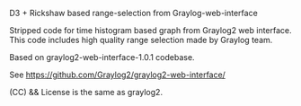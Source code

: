 D3 + Rickshaw based range-selection from Graylog-web-interface

Stripped code for time histogram based graph from Graylog2 web interface.
This code includes high quality range selection made by Graylog team.

Based on graylog2-web-interface-1.0.1 codebase.

See https://github.com/Graylog2/graylog2-web-interface/

(CC) && License is the same as graylog2.
